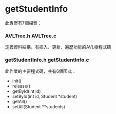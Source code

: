 # getStudentInfo

此專案有7個檔案：
### AVLTree.h  AVLTree.c
定義資料結構，有插入、更新、遍歷功能的AVL樹程式碼
### getStudentInfo.h  getStudentInfo.c
此作業的主要程式碼，共有6個函式：
- init()
- release()
- getById(int id)
- setById(int id, Student *student)
- getAll()
- setAll(Student **students)
  
